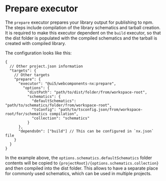 # Prepare executor

The `prepare` executor prepares your library output for publishing to npm.
The steps include compilation of the library schematics and tarball creation.
It is required to make this executor dependent on the `build` executor, so that
the dist folder is populated with the compiled schematics and the tarball is
created with compiled library.

The configuration looks like this:
```
{
  // Other project.json information
  "targets": {
    // Other targets
    "prepare": {
      "executor": "@ui5/webcomponents-nx:prepare",
        "options": {
          "distPath": "path/to/dist/folder/from/workspace-root",
          "schematics": {
            "defaultSchematics": "path/to/schematics/folder/from/workspace-root",
            "tsConfig": "path/to/tsconfig.json/from/workspace-root/for/schematics compilation",
            "collection": "schematics"
          }
      },
      "dependsOn": ["build"] // This can be configured in `nx.json` file
    }
  }
}
```

In the example above, the `options.schematics.defaultSchematics` folder contents will be copied to
`{projectRoot}/{options.schematics.collection}` and then compiled into the dist folder. This allows to 
have a separate place for commonly used schematics, which can be used in multiple
projects.
